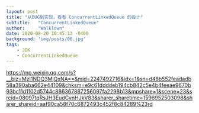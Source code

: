 ```yaml
---
layout: post
title: "从BUG到实现，看看 ConcurrentLinkedQueue 的设计"
subtitle:   "ConcurrentLinkedQueue"
author:     "Walklown"
date: 2020-08-20 10:45:13 -0400
background: 'img/posts/06.jpg'
tags:
    - JDK
    - ConcurrentLinkedQueue
---
```




https://mp.weixin.qq.com/s?__biz=MzI1NDQ3MjQxNA==&mid=2247492716&idx=1&sn=d48b552feadadb58a390aba662e44109&chksm=e9c61ddddeb194cb842c5e4b4feeae9670b93bc11d1102d5744c886367887256097fa2298b13&mpshare=1&scene=23&srcid=08097tqRsJH3EudCvnHJkV83&sharer_sharetime=1596952503098&sharer_shareid=aaf90ca58f70c6872493c452f8c84289%23rd